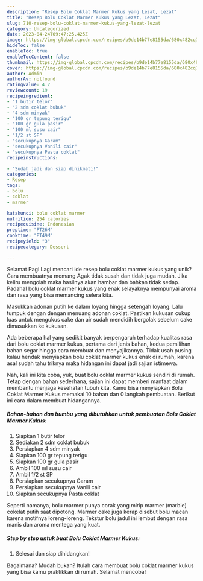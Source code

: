 ```yaml
---
description: "Resep Bolu Coklat Marmer Kukus yang Lezat, Lezat"
title: "Resep Bolu Coklat Marmer Kukus yang Lezat, Lezat"
slug: 710-resep-bolu-coklat-marmer-kukus-yang-lezat-lezat
category: Uncategorized
date: 2023-04-24T09:47:25.425Z
image: https://img-global.cpcdn.com/recipes/b9de14b77e8155da/680x482cq70/bolu-coklat-marmer-kukus-foto-resep-utama.jpg
hideToc: false
enableToc: true
enableTocContent: false
thumbnail: https://img-global.cpcdn.com/recipes/b9de14b77e8155da/680x482cq70/bolu-coklat-marmer-kukus-foto-resep-utama.jpg
cover: https://img-global.cpcdn.com/recipes/b9de14b77e8155da/680x482cq70/bolu-coklat-marmer-kukus-foto-resep-utama.jpg
author: Admin
authorAv: notfound
ratingvalue: 4.2
reviewcount: 19
recipeingredient:
- "1 butir telor"
- "2 sdm coklat bubuk"
- "4 sdm minyak"
- "100 gr tepung terigu"
- "100 gr gula pasir"
- "100 ml susu cair"
- "1/2 st SP"
- "secukupnya Garam"
- "secukupnya Vanili cair"
- "secukupnya Pasta coklat"
recipeinstructions:

- "Sudah jadi dan siap dinikmati!"
categories:
- Resep
tags:
- bolu
- coklat
- marmer

katakunci: bolu coklat marmer 
nutrition: 254 calories
recipecuisine: Indonesian
preptime: "PT26M"
cooktime: "PT49M"
recipeyield: "3"
recipecategory: Dessert

---
```



Selamat Pagi Lagi mencari ide resep bolu coklat marmer kukus yang unik? Cara membuatnya memang Agak tidak susah dan tidak juga mudah. Jika keliru mengolah maka hasilnya akan hambar dan bahkan tidak sedap. Padahal bolu coklat marmer kukus yang enak selayaknya mempunyai aroma dan rasa yang bisa memancing selera kita.


Masukkan adonan putih ke dalam loyang hingga setengah loyang. Lalu tumpuk dengan dengan menuang adonan coklat. Pastikan kukusan cukup luas untuk mengukus cake dan air sudah mendidih bergolak sebelum cake dimasukkan ke kukusan.

Ada beberapa hal yang sedikit banyak berpengaruh terhadap kualitas rasa dari bolu coklat marmer kukus, pertama dari jenis bahan, kedua pemilihan bahan segar hingga cara membuat dan menyajikannya. Tidak usah pusing kalau hendak menyiapkan bolu coklat marmer kukus enak di rumah, karena asal sudah tahu triknya maka hidangan ini dapat jadi sajian istimewa.


Nah, kali ini kita coba, yuk, buat bolu coklat marmer kukus sendiri di rumah. Tetap dengan bahan sederhana, sajian ini dapat memberi manfaat dalam membantu menjaga kesehatan tubuh kita. Kamu bisa menyiapkan Bolu Coklat Marmer Kukus memakai 10 bahan dan 0 langkah pembuatan. Berikut ini cara dalam membuat hidangannya.

<!--inarticleads1-->

##### Bahan-bahan dan bumbu yang dibutuhkan untuk pembuatan Bolu Coklat Marmer Kukus:

1. Siapkan 1 butir telor
1. Sediakan 2 sdm coklat bubuk
1. Persiapkan 4 sdm minyak
1. Siapkan 100 gr tepung terigu
1. Siapkan 100 gr gula pasir
1. Ambil 100 ml susu cair
1. Ambil 1/2 st SP
1. Persiapkan secukupnya Garam
1. Persiapkan secukupnya Vanili cair
1. Siapkan secukupnya Pasta coklat


Seperti namanya, bolu marmer punya corak yang mirip marmer (marble) cokelat putih saat dipotong. Marmer cake juga kerap disebut bolu macan karena motifnya loreng-loreng. Tekstur bolu jadul ini lembut dengan rasa manis dan aroma mentega yang kuat. 

<!--inarticleads2-->

##### Step by step untuk buat Bolu Coklat Marmer Kukus:


1. Selesai dan siap dihidangkan!



Bagaimana? Mudah bukan? Itulah cara membuat bolu coklat marmer kukus yang bisa kamu praktikkan di rumah. Selamat mencoba!
